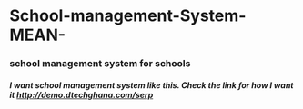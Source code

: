 # School-management-System-MEAN-

### school management system for schools

##### I want school management system like this. Check the link for how I want it http://demo.dtechghana.com/serp
